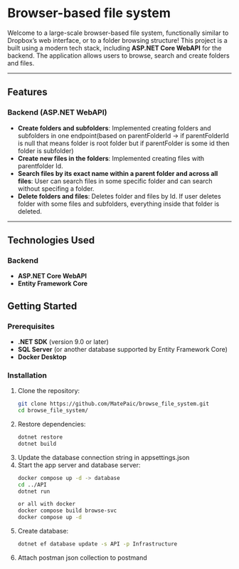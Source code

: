 # Browser-based file system

Welcome to a large-scale browser-based file system, functionally similar to Dropbox’s web interface, or to a folder browsing structure! This project is a built using a modern tech stack, including **ASP.NET Core WebAPI** for the backend. The application allows users to browse, search and create folders and files.

---

## Features

### Backend (ASP.NET WebAPI)
- **Create folders and subfolders**: Implemented creating folders and subfolders in one endpoint(based on parentFolderId -> if parentFolderId is null that means folder is root folder but if parentFolder is some id then folder is subfolder)
- **Create new files in the folders**: Implemented creating files with parentfolder Id.
- **Search files by its exact name within a parent folder and across all files**: User can search files in some specific folder and can search without specifing a folder.
- **Delete folders and files**: Deletes folder and files by Id. If user deletes folder with some files and subfolders, everything inside that folder is deleted.

---

## Technologies Used

### Backend
- **ASP.NET Core WebAPI**
- **Entity Framework Core**

## Getting Started

### Prerequisites
- **.NET SDK** (version 9.0 or later)
- **SQL Server** (or another database supported by Entity Framework Core)
- **Docker Desktop**
  
### Installation
1. Clone the repository:
   ```bash
   git clone https://github.com/MatePaic/browse_file_system.git
   cd browse_file_system/
2. Restore dependencies:
   ```bash
   dotnet restore
   dotnet build
3. Update the database connection string in appsettings.json
4. Start the app server and database server:
   ```bash
   docker compose up -d -> database
   cd ../API
   dotnet run

   or all with docker 
   docker compose build browse-svc
   docker compose up -d
5. Create database:
   ```bash
   dotnet ef database update -s API -p Infrastructure
6. Attach postman json collection to postmand
